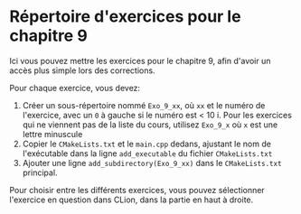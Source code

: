 # Répertoire d'exercices pour le chapitre 9

Ici vous pouvez mettre les exercices pour le chapitre 9, afin d'avoir un accès
plus simple lors des corrections.

Pour chaque exercice, vous devez:

1. Créer un sous-répertoire nommé `Exo_9_xx`, où `xx` et le numéro de l'exercice,
avec un `0` à gauche si le numéro est < 10
  i. Pour les exercices qui ne viennent pas de la liste du cours, utilisez `Exo_9_x` où
  `x` est une lettre minuscule
2. Copier le `CMakeLists.txt` et le `main.cpp` dedans, ajustant le nom de l'exécutable
dans la ligne `add_executable` du fichier `CMakeLists.txt`
3. Ajouter une ligne `add_subdirectory(Exo_9_xx)` dans le `CMakeLists.txt` principal.

Pour choisir entre les différents exercices, vous pouvez sélectionner l'exercice en
question dans CLion, dans la partie en haut à droite.